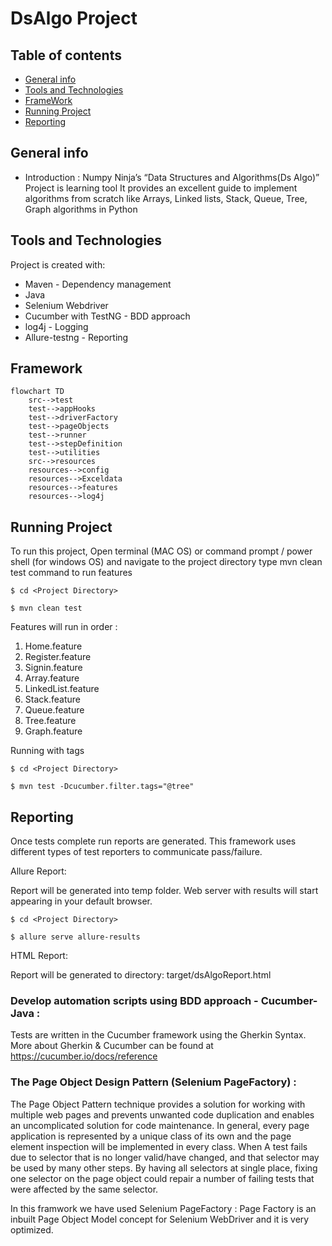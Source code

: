 
# DsAlgo Project

## Table of contents
* [General info](#general-info)
* [Tools and Technologies](#tools-and-technologies)
* [FrameWork](#framework)
* [Running Project](#running-project)
* [Reporting](#reporting)


## General info
* Introduction : Numpy Ninja’s “Data Structures and Algorithms(Ds Algo)” Project is learning tool It provides an excellent guide to implement algorithms from scratch like Arrays, Linked lists, Stack, Queue, Tree, Graph algorithms in Python

## Tools and Technologies
Project is created with:
* Maven - Dependency management
* Java
* Selenium Webdriver
* Cucumber with TestNG - BDD approach
* log4j - Logging
* Allure-testng - Reporting

## Framework
```mermaid
flowchart TD
    src-->test
    test-->appHooks
    test-->driverFactory
    test-->pageObjects
    test-->runner
    test-->stepDefinition
    test-->utilities
    src-->resources
    resources-->config
    resources-->Exceldata
    resources-->features
    resources-->log4j
```
## Running Project
To run this project, 
Open terminal (MAC OS) or command prompt / power shell (for windows OS) and navigate to the project directory type mvn clean test command to run features
```
$ cd <Project Directory>

$ mvn clean test
```
Features will run in order :
1. Home.feature
2. Register.feature
3. Signin.feature
4. Array.feature
5. LinkedList.feature
6. Stack.feature
7. Queue.feature
8. Tree.feature
9. Graph.feature

Running with tags
```
$ cd <Project Directory>

$ mvn test -Dcucumber.filter.tags="@tree"
```
## Reporting

Once tests complete run reports are generated. This framework uses different types of test reporters to communicate pass/failure.

Allure Report: 

Report will be generated into temp folder. Web server with results will start appearing in your default browser. 

```
$ cd <Project Directory>

$ allure serve allure-results
```
HTML Report: 

Report will be generated tо directory: target/dsAlgoReport.html


### Develop automation scripts using BDD approach - Cucumber-Java :

Tests are written in the Cucumber framework using the Gherkin Syntax. More about Gherkin & Cucumber can be found at https://cucumber.io/docs/reference 

### The Page Object Design Pattern (Selenium PageFactory) :

The Page Object Pattern technique provides a solution for working with multiple web pages and prevents unwanted code duplication and enables an uncomplicated solution for code maintenance. In general, every page application is represented by a unique class of its own and the page element inspection will be implemented in every class. When A test fails due to selector that is no longer valid/have changed, and that selector may be used by many other steps. By having all selectors at single place, fixing one selector on the page object could repair a number of failing tests that were affected by the same selector.

In this framwork we have used Selenium PageFactory : Page Factory is an inbuilt Page Object Model concept for Selenium WebDriver and it is very optimized. 
